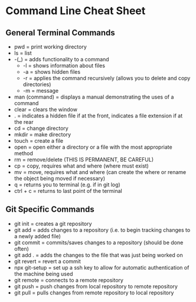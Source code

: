 
# Command Line Cheat Sheet

## General Terminal Commands

- pwd = print working directory
- ls = list 
- -(_) = adds functionality to a command
	- -l = shows information about files
	- -a = shows hidden files 
	- -r = applies the command recursively (allows you to delete and copy directories)
	- -m = message 
- man (command) = displays a manual demonstrating the uses of a command
- clear = clears the window
- . = indicates a hidden file if at the front, indicates a file extension if at the rear
- cd = change directory
- mkdir = make directory 
- touch = create a file
- open = open either a directory or a file with the most appropriate method
- rm = remove/delete (THIS IS PERMANENT, BE CAREFUL)
- cp = copy, requires what and where (where must exist)
- mv = move, requires what and where (can create the where or rename the object being moved if necessary)
- q = returns you to terminal (e.g. if in git log)
- ctrl + c = returns to last point of the terminal

## Git Specific Commands

- git init = creates a git repository
- git add = adds changes to a repository (i.e. to begin tracking changes to a newly added file)
- git commit = commits/saves changes to a repository (should be done often)
- git add . = adds the changes to the file that was just being worked on
- git revert = revert a commit 
- npx git-setup = set up a ssh key to allow for automatic authentication of the machine being used 
- git remote = connects to a remote repository
- git push = push changes from local repository to remote repository
- git pull = pulls changes from remote repository to local repository 

